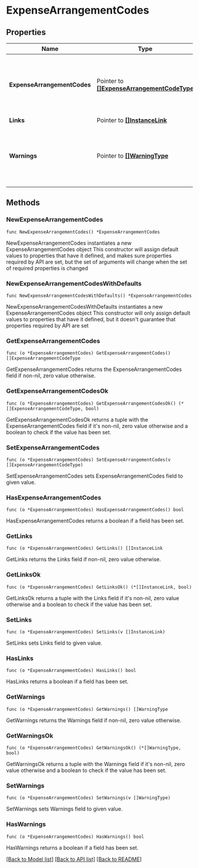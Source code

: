 # ExpenseArrangementCodes

## Properties

Name | Type | Description | Notes
------------ | ------------- | ------------- | -------------
**ExpenseArrangementCodes** | Pointer to [**[]ExpenseArrangementCodeType**](ExpenseArrangementCodeType.md) | Details for expense arrangement code along with associated transaction codes. | [optional] 
**Links** | Pointer to [**[]InstanceLink**](InstanceLink.md) |  | [optional] 
**Warnings** | Pointer to [**[]WarningType**](WarningType.md) | Used in conjunction with the Success element to define a business error. | [optional] 

## Methods

### NewExpenseArrangementCodes

`func NewExpenseArrangementCodes() *ExpenseArrangementCodes`

NewExpenseArrangementCodes instantiates a new ExpenseArrangementCodes object
This constructor will assign default values to properties that have it defined,
and makes sure properties required by API are set, but the set of arguments
will change when the set of required properties is changed

### NewExpenseArrangementCodesWithDefaults

`func NewExpenseArrangementCodesWithDefaults() *ExpenseArrangementCodes`

NewExpenseArrangementCodesWithDefaults instantiates a new ExpenseArrangementCodes object
This constructor will only assign default values to properties that have it defined,
but it doesn't guarantee that properties required by API are set

### GetExpenseArrangementCodes

`func (o *ExpenseArrangementCodes) GetExpenseArrangementCodes() []ExpenseArrangementCodeType`

GetExpenseArrangementCodes returns the ExpenseArrangementCodes field if non-nil, zero value otherwise.

### GetExpenseArrangementCodesOk

`func (o *ExpenseArrangementCodes) GetExpenseArrangementCodesOk() (*[]ExpenseArrangementCodeType, bool)`

GetExpenseArrangementCodesOk returns a tuple with the ExpenseArrangementCodes field if it's non-nil, zero value otherwise
and a boolean to check if the value has been set.

### SetExpenseArrangementCodes

`func (o *ExpenseArrangementCodes) SetExpenseArrangementCodes(v []ExpenseArrangementCodeType)`

SetExpenseArrangementCodes sets ExpenseArrangementCodes field to given value.

### HasExpenseArrangementCodes

`func (o *ExpenseArrangementCodes) HasExpenseArrangementCodes() bool`

HasExpenseArrangementCodes returns a boolean if a field has been set.

### GetLinks

`func (o *ExpenseArrangementCodes) GetLinks() []InstanceLink`

GetLinks returns the Links field if non-nil, zero value otherwise.

### GetLinksOk

`func (o *ExpenseArrangementCodes) GetLinksOk() (*[]InstanceLink, bool)`

GetLinksOk returns a tuple with the Links field if it's non-nil, zero value otherwise
and a boolean to check if the value has been set.

### SetLinks

`func (o *ExpenseArrangementCodes) SetLinks(v []InstanceLink)`

SetLinks sets Links field to given value.

### HasLinks

`func (o *ExpenseArrangementCodes) HasLinks() bool`

HasLinks returns a boolean if a field has been set.

### GetWarnings

`func (o *ExpenseArrangementCodes) GetWarnings() []WarningType`

GetWarnings returns the Warnings field if non-nil, zero value otherwise.

### GetWarningsOk

`func (o *ExpenseArrangementCodes) GetWarningsOk() (*[]WarningType, bool)`

GetWarningsOk returns a tuple with the Warnings field if it's non-nil, zero value otherwise
and a boolean to check if the value has been set.

### SetWarnings

`func (o *ExpenseArrangementCodes) SetWarnings(v []WarningType)`

SetWarnings sets Warnings field to given value.

### HasWarnings

`func (o *ExpenseArrangementCodes) HasWarnings() bool`

HasWarnings returns a boolean if a field has been set.


[[Back to Model list]](../README.md#documentation-for-models) [[Back to API list]](../README.md#documentation-for-api-endpoints) [[Back to README]](../README.md)


